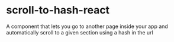 # scroll-to-hash-react
A component that lets you go to another page inside your app and automatically scroll to a given section using a hash in the url

